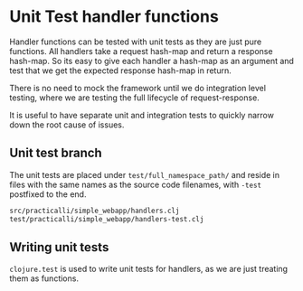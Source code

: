 # Unit Test handler functions

Handler functions can be tested with unit tests as they are just pure functions.  All handlers take a request hash-map and return a response hash-map.  So its easy to give each handler a hash-map as an argument and test that we get the expected response hash-map in return.

There is no need to mock the framework until we do integration level testing, where we are testing the full lifecycle of request-response.

It is useful to have separate unit and integration tests to quickly narrow down the root cause of issues.

## Unit test branch

The unit tests are placed under `test/full_namespace_path/` and reside in files with the same names as the source code filenames, with `-test` postfixed to the end.

```bash
src/practicalli/simple_webapp/handlers.clj
test/practicalli/simple_webapp/handlers-test.clj
```

## Writing unit tests

`clojure.test` is used to write unit tests for handlers, as we are just treating them as functions.
